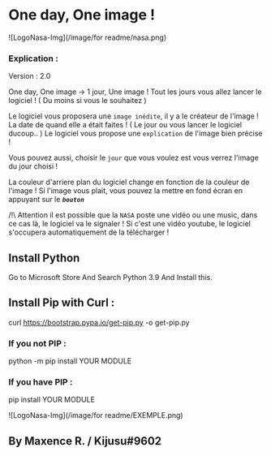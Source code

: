 # One day, One image ! 

![LogoNasa-Img](/image/for readme/nasa.png)

### Explication :

Version : 2.0

One day, One image -> 1 jour, Une image !
Tout les jours vous allez lancer le logiciel ! ( Du moins si vous le souhaitez )

Le logiciel vous proposera une `image inédite`, il y a le créateur de l'image !
La date de quand elle a était faites ! ( Le jour ou vous lancer le logiciel ducoup.. )
Le logiciel vous propose une `explication` de l'image bien précise !

Vous pouvez aussi, choisir le `jour` que vous voulez est vous verrez l'image du jour choisi !

La couleur d'arriere plan du logiciel change en fonction de la couleur de l'image !
Si l'image vous plait, vous pouvez la mettre en fond écran en appuyant sur le _**`bouton`**_ 

/!\ Attention il est possible que la `NASA` poste une vidéo ou une music, dans ce cas là, le logiciel va le signaler !
Si c'est une vidéo youtube, le logiciel s'occupera automatiquement de la télécharger !


## Install Python

Go to Microsoft Store And Search Python 3.9 And Install this.

## Install Pip with Curl :

curl https://bootstrap.pypa.io/get-pip.py -o get-pip.py

### If you not PIP :
python -m pip install YOUR MODULE

### If you have PIP :
pip install YOUR MODULE


![LogoNasa-Img](/image/for readme/EXEMPLE.png)


## By Maxence R. / Kijusu#9602
